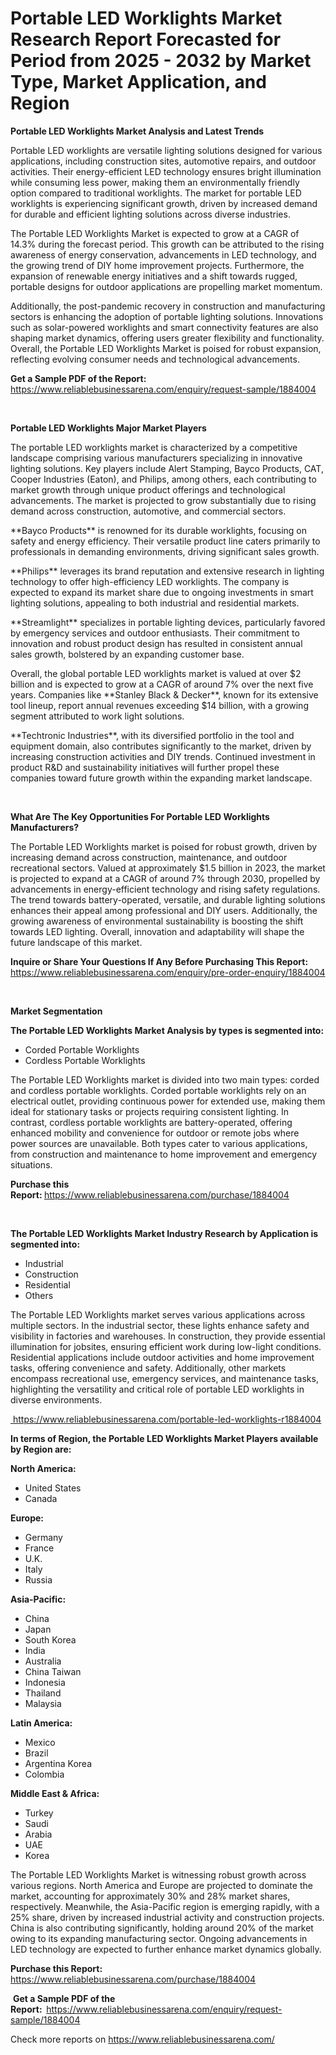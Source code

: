 <p><h1>Portable LED Worklights Market Research Report Forecasted for Period from 2025 -  2032 by Market Type, Market Application, and Region</h1></p><p><strong>Portable LED Worklights Market Analysis and Latest Trends</strong></p>
<p><p>Portable LED worklights are versatile lighting solutions designed for various applications, including construction sites, automotive repairs, and outdoor activities. Their energy-efficient LED technology ensures bright illumination while consuming less power, making them an environmentally friendly option compared to traditional worklights. The market for portable LED worklights is experiencing significant growth, driven by increased demand for durable and efficient lighting solutions across diverse industries.</p><p>The Portable LED Worklights Market is expected to grow at a CAGR of 14.3% during the forecast period. This growth can be attributed to the rising awareness of energy conservation, advancements in LED technology, and the growing trend of DIY home improvement projects. Furthermore, the expansion of renewable energy initiatives and a shift towards rugged, portable designs for outdoor applications are propelling market momentum. </p><p>Additionally, the post-pandemic recovery in construction and manufacturing sectors is enhancing the adoption of portable lighting solutions. Innovations such as solar-powered worklights and smart connectivity features are also shaping market dynamics, offering users greater flexibility and functionality. Overall, the Portable LED Worklights Market is poised for robust expansion, reflecting evolving consumer needs and technological advancements.</p></p>
<p><strong>Get a Sample PDF of the Report:&nbsp;</strong> <a href="https://www.reliablebusinessarena.com/enquiry/request-sample/1884004?utm_campaign=2529&utm_medium=2&utm_source=Github&utm_content=ia&utm_term=10042025&utm_id=portable-led-worklights">https://www.reliablebusinessarena.com/enquiry/request-sample/1884004</a></p>
<p>&nbsp;</p>
<p><strong>Portable LED Worklights Major Market Players</strong></p>
<p><p>The portable LED worklights market is characterized by a competitive landscape comprising various manufacturers specializing in innovative lighting solutions. Key players include Alert Stamping, Bayco Products, CAT, Cooper Industries (Eaton), and Philips, among others, each contributing to market growth through unique product offerings and technological advancements. The market is projected to grow substantially due to rising demand across construction, automotive, and commercial sectors.</p><p>**Bayco Products** is renowned for its durable worklights, focusing on safety and energy efficiency. Their versatile product line caters primarily to professionals in demanding environments, driving significant sales growth.</p><p>**Philips** leverages its brand reputation and extensive research in lighting technology to offer high-efficiency LED worklights. The company is expected to expand its market share due to ongoing investments in smart lighting solutions, appealing to both industrial and residential markets.</p><p>**Streamlight** specializes in portable lighting devices, particularly favored by emergency services and outdoor enthusiasts. Their commitment to innovation and robust product design has resulted in consistent annual sales growth, bolstered by an expanding customer base.</p><p>Overall, the global portable LED worklights market is valued at over $2 billion and is expected to grow at a CAGR of around 7% over the next five years. Companies like **Stanley Black & Decker**, known for its extensive tool lineup, report annual revenues exceeding $14 billion, with a growing segment attributed to work light solutions.</p><p>**Techtronic Industries**, with its diversified portfolio in the tool and equipment domain, also contributes significantly to the market, driven by increasing construction activities and DIY trends. Continued investment in product R&D and sustainability initiatives will further propel these companies toward future growth within the expanding market landscape.</p></p>
<p>&nbsp;</p>
<p><strong>What Are The Key Opportunities For Portable LED Worklights Manufacturers?</strong></p>
<p><p>The Portable LED Worklights market is poised for robust growth, driven by increasing demand across construction, maintenance, and outdoor recreational sectors. Valued at approximately $1.5 billion in 2023, the market is projected to expand at a CAGR of around 7% through 2030, propelled by advancements in energy-efficient technology and rising safety regulations. The trend towards battery-operated, versatile, and durable lighting solutions enhances their appeal among professional and DIY users. Additionally, the growing awareness of environmental sustainability is boosting the shift towards LED lighting. Overall, innovation and adaptability will shape the future landscape of this market.</p></p>
<p><strong>Inquire or Share Your Questions If Any Before Purchasing This Report:</strong> <a href="https://www.reliablebusinessarena.com/enquiry/pre-order-enquiry/1884004?utm_campaign=2529&utm_medium=2&utm_source=Github&utm_content=ia&utm_term=10042025&utm_id=portable-led-worklights">https://www.reliablebusinessarena.com/enquiry/pre-order-enquiry/1884004</a></p>
<p>&nbsp;</p>
<p><strong>Market Segmentation</strong></p>
<p><strong>The Portable LED Worklights Market Analysis by types is segmented into:</strong></p>
<p><ul><li>Corded Portable Worklights</li><li>Cordless Portable Worklights</li></ul></p>
<p><p>The Portable LED Worklights market is divided into two main types: corded and cordless portable worklights. Corded portable worklights rely on an electrical outlet, providing continuous power for extended use, making them ideal for stationary tasks or projects requiring consistent lighting. In contrast, cordless portable worklights are battery-operated, offering enhanced mobility and convenience for outdoor or remote jobs where power sources are unavailable. Both types cater to various applications, from construction and maintenance to home improvement and emergency situations.</p></p>
<p><strong>Purchase this Report:&nbsp;</strong><a href="https://www.reliablebusinessarena.com/purchase/1884004?utm_campaign=2529&utm_medium=2&utm_source=Github&utm_content=ia&utm_term=10042025&utm_id=portable-led-worklights">https://www.reliablebusinessarena.com/purchase/1884004</a></p>
<p>&nbsp;</p>
<p><strong>The Portable LED Worklights Market Industry Research by Application is segmented into:</strong></p>
<p><ul><li>Industrial</li><li>Construction</li><li>Residential</li><li>Others</li></ul></p>
<p><p>The Portable LED Worklights market serves various applications across multiple sectors. In the industrial sector, these lights enhance safety and visibility in factories and warehouses. In construction, they provide essential illumination for jobsites, ensuring efficient work during low-light conditions. Residential applications include outdoor activities and home improvement tasks, offering convenience and safety. Additionally, other markets encompass recreational use, emergency services, and maintenance tasks, highlighting the versatility and critical role of portable LED worklights in diverse environments.</p></p>
<p><a href="https://www.reliablebusinessarena.com/portable-led-worklights-r1884004?utm_campaign=2529&utm_medium=2&utm_source=Github&utm_content=ia&utm_term=10042025&utm_id=portable-led-worklights">&nbsp;https://www.reliablebusinessarena.com/portable-led-worklights-r1884004</a></p>
<p><strong>In terms of Region, the Portable LED Worklights Market Players available by Region are:</strong></p>
<p>
    <p> <strong> North America: </strong>
        <ul>
            <li>United States</li>
            <li>Canada</li>
        </ul>
        </p> 
    <p> <strong> Europe: </strong>
        <ul>
            <li>Germany</li>
            <li>France</li>
            <li>U.K.</li>
            <li>Italy</li>
            <li>Russia</li>
        </ul>
        </p> 
    <p> <strong> Asia-Pacific: </strong>
        <ul>
            <li>China</li>
            <li>Japan</li>
            <li>South Korea</li>
            <li>India</li>
            <li>Australia</li>
            <li>China Taiwan</li>
            <li>Indonesia</li>
            <li>Thailand</li>
            <li>Malaysia</li>
        </ul>
        </p> 
    <p> <strong> Latin America: </strong>
        <ul>
            <li>Mexico</li>
            <li>Brazil</li>
            <li>Argentina Korea</li>
            <li>Colombia</li>
        </ul>
        </p> 
    <p> <strong> Middle East & Africa: </strong>
        <ul>
            <li>Turkey</li>
            <li>Saudi</li>
            <li>Arabia</li>
            <li>UAE</li>
            <li>Korea</li>
        </ul>
    </p>
    </p>
<p><p>The Portable LED Worklights Market is witnessing robust growth across various regions. North America and Europe are projected to dominate the market, accounting for approximately 30% and 28% market shares, respectively. Meanwhile, the Asia-Pacific region is emerging rapidly, with a 25% share, driven by increased industrial activity and construction projects. China is also contributing significantly, holding around 20% of the market owing to its expanding manufacturing sector. Ongoing advancements in LED technology are expected to further enhance market dynamics globally.</p></p>
<p><strong>Purchase this Report: </strong><a href="https://www.reliablebusinessarena.com/purchase/1884004?utm_campaign=2529&utm_medium=2&utm_source=Github&utm_content=ia&utm_term=10042025&utm_id=portable-led-worklights">https://www.reliablebusinessarena.com/purchase/1884004</a></p>
<p>&nbsp;<strong>Get a Sample PDF of the Report:&nbsp;&nbsp;</strong><a href="https://www.reliablebusinessarena.com/enquiry/request-sample/1884004?utm_campaign=2529&utm_medium=2&utm_source=Github&utm_content=ia&utm_term=10042025&utm_id=portable-led-worklights">https://www.reliablebusinessarena.com/enquiry/request-sample/1884004</a></p>
<p><strong></strong></p>
<p>Check more reports on <a href="https://www.reliablebusinessarena.com/?utm_campaign=2529&utm_medium=2&utm_source=Github&utm_content=ia&utm_term=10042025&utm_id=portable-led-worklights">https://www.reliablebusinessarena.com/</a></p>